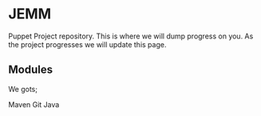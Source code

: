 # JEMM
Puppet Project repository. This is where we will dump progress on you.
As the project progresses we will update this page.

## Modules

We gots;

Maven
Git
Java

